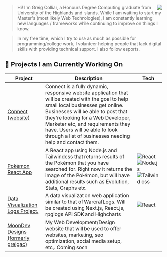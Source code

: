 
<!-- # [![Greig Colliar | GitHub Banner](https://raw.githubusercontent.com/greigac/greigac/main/imgs/gclogo01.png)](https://www.linkedin.com/in/greigcolliar/) -->

<!-- <p align="center">
    <a href="https://greigac.github.io/">
        <img src="https://raw.githubusercontent.com/greigac/greigac/main/imgs/social/website1.png">
    </a>&nbsp;&nbsp;
    <a href="https://www.linkedin.com/in/greigcolliar/">
        <img src="https://raw.githubusercontent.com/greigac/greigac/main/imgs/social/linkedin1.png">
    </a>&nbsp;&nbsp;
    <a href="https://www.twitter.com/">
        <img src="https://raw.githubusercontent.com/greigac/greigac/main/imgs/social/twitter1.png">
    </a>&nbsp;&nbsp;
    <a href="https://www.hackerrank.com/">
        <img src="https://raw.githubusercontent.com/greigac/greigac/main/imgs/social/hackerrank1.png">
    </a>&nbsp;&nbsp;
    <a href="https://github.com/greigac/greigac/blob/main/cv/Greig-Colliar-Curriculum-Vitae.md">
        <img src="https://raw.githubusercontent.com/greigac/greigac/main/imgs/social/cv1.png">
    </a>
</p> -->

<p>
    <img align="right" src="https://github-readme-stats.vercel.app/api/top-langs/?username=greig-colliar&layout=compact&theme=dark&hide_langs_below=1" />
</p>

> Hi! I'm Greig Colliar, a Honours Degree Computing graduate from University of the Highlands and Islands.
While I am waiting to start my Master's (most likely Web Technologies), I am constantly learning new languages / frameworks while continuing to improve on things I know. 

> In my free time, which I try to use as much as possible for programming/college work, I volunteer helping people 
that lack digital skills with providing technical support. I also follow esports. 

<h2 align="left">
    🌱 Projects I am Currently Working On 
</h2>

<table align="center">
    <thead>
        <tr>
            <th>Project</th>
            <th>Description</th>
            <th>Tech</th>
        <tr>
    </thead>
    <tbody>
        <tr>
            <td>
                <a href="#">Connect (website)</a>
            </td>
            <td>    
                Connect is a fully dynamic, responsive website application that will be created with the goal to   help small local businesses get online. Businesses will be able to post that they're looking for a Web Developer, Marketer etc, and requirements they have. Users will be able to look through a list of businesses needing help and contact them. 
            </td>
        <td>
        </td>
        </tr>
        <tr>
            <td>
                <a href="https://github.com/greigac/pokemon-react-app">Pokémon React App</a>
            </td>
            <td>
                A React app using Node.js and Tailwindcss that returns results of the Pokémon that you have 
                searched for. Right now it returns the image of the Pokémon, but will have additional results 
                such as Evolution, Stats, Graphs etc.  
            </td>
            <td>
                <img alt="React" src="https://img.shields.io/badge/React-20232A?style=for-the-badge&logo=react&logoColor=61DAFB"/>
                <img alt="Node.js" src="https://img.shields.io/badge/Node.js-43853D?style=for-the-badge&logo=node.js&logoColor=white"/>
                <img alt="Tailwind css" src="https://img.shields.io/badge/Tailwind_CSS-38B2AC?style=for-the-badge&logo=tailwind-css&logoColor=white"/>
            </td>
        </tr>
        <tr>
            <td>
                <a href="https://github.com/greigac/data-visualization-logs-proj">Data Visualization Logs Project. </a>
            </td>
            <td>
                A data visualization web application similar to that of WarcrafLogs. Will be created using Next.js, React.js, rpglogs API SDK and Highcharts
            </td>
            <td>
                <img alt="React" src="https://img.shields.io/badge/React-20232A?style=for-the-badge&logo=react&logoColor=61DAFB"/>
            </td>
        </tr>
        <tr>
            <td>
              <a href="#">
                MoonDev Designs (formerly greigac)
              </a>
            </td>
            <td>
              My Web Development/Design website that will be used to offer websites, marketing, seo optimization, social media setup, etc,. Coming soon
            </td>
            <td>
            </td>
        </tr>
    </tbody>
</table>

<!-- <h2 align="left">
    📝 Learning Constantly
</h2> -->

<!-- <p align="center">
  <img alt="HTML5"  src="https://img.shields.io/badge/HTML5-E34F26?style=for-the-badge&logo=html5&logoColor=white"/>
  <img alt="CSS3"  src="https://img.shields.io/badge/CSS3-1572B6?style=for-the-badge&logo=css3&logoColor=white"/>
  <img alt="JavaScript"  src="https://img.shields.io/badge/JavaScript-323330?style=for-the-badge&logo=javascript logoColor=F7DF1E"/>
  <img alt="Python"  src="https://img.shields.io/badge/Python-3776AB?style=for-the-badge&logo=python&logoColor=white"/>
  <img alt="NodeJS"  src="https://img.shields.io/badge/Node.js-43853D?style=for-the-badge&logo=node.js&logoColor=white"/>
  <img alt="PHP"  src="https://img.shields.io/badge/PHP-777BB4?style=for-the-badge&logo=php&logoColor=white"/>
  <img alt="React" src="https://img.shields.io/badge/React-20232A?style=for-the-badge&logo=react&logoColor=61DAFB"/>
  <img alt="Tailwind css" src="https://img.shields.io/badge/Tailwind_CSS-38B2AC?style=for-the-badge&logo=tailwind-css&logoColor=white"/>
  <img alt="Bootstrap" src="https://img.shields.io/badge/Bootstrap-563D7C?style=for-the-badge&logo=bootstrap&logoColor=white"/>
  <img alt="MySQL"  src="https://img.shields.io/badge/MySQL-00000F?style=for-the-badge&logo=mysql&logoColor=white"/>
  <img alt="AWS"  src="https://img.shields.io/badge/Amazon_AWS-232F3E?style=for-the-badge&logo=amazon-aws&logoColor=white"/>
  <img alt="Github"  src="https://img.shields.io/badge/GitHub-100000?style=for-the-badge&logo=github&logoColor=white"/>
  <img alt="Photoshop"  src="https://aleen42.github.io/badges/src/photoshop.svg"/>
</p> -->

<!---
greigac/greigac is a ✨ special ✨ repository because its `README.md` (this file) appears on your GitHub profile.
You can click the Preview link to take a look at your changes.
--->
